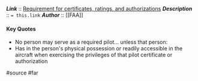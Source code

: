***Link***      :: [Requirement for certificates, ratings, and authorizations](https://www.ecfr.gov/current/title-14/chapter-I/subchapter-D/part-61/subpart-A/section-61.3)
***Description***      :: `= this.link`
***Author*** :: [[FAA]]

#### Key Quotes
* No person may serve as a required pilot... unless that person:
* Has in the person's physical possession or readily accessible in the aircraft when exercising the privileges of that pilot certificate or authorization

#source #far